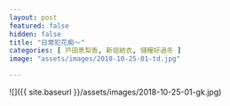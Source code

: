 ```yaml
---
layout: post
featured: false
hidden: false
title: "日常犯花痴～"
categories: [ 戸田恵梨香, 新垣結衣, 儲糧好過冬 ]
image: "assets/images/2018-10-25-01-td.jpg"

---
```

![]({{ site.baseurl }}/assets/images/2018-10-25-01-gk.jpg)
